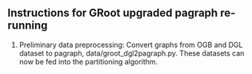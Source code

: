 ## Instructions for GRoot upgraded pagraph re-running

1. Preliminary data preprocessing: Convert graphs from OGB and DGL dataset to pagraph, 
data/groot_dgl2pagraph.py. These datasets can now be fed into the partitioning algorithm.

